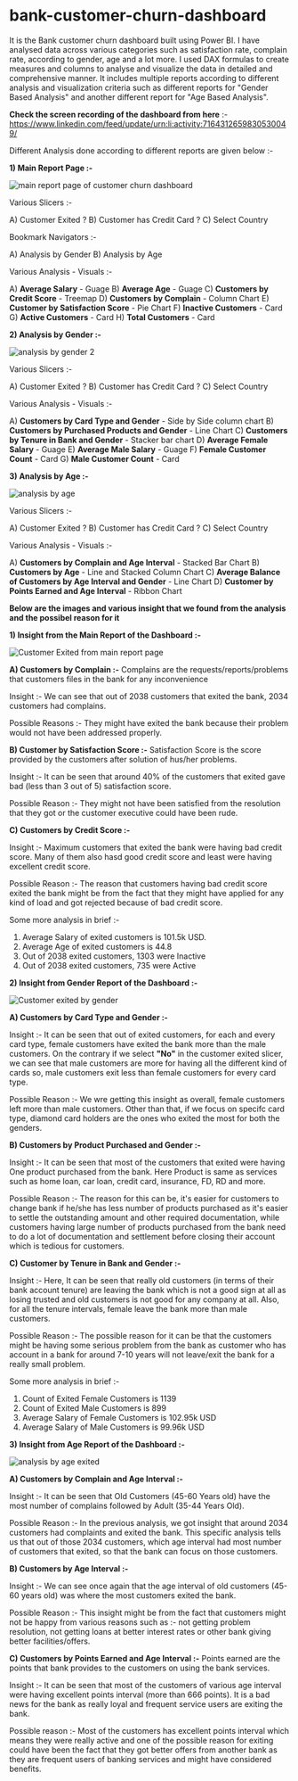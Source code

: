 # bank-customer-churn-dashboard
It is the Bank customer churn dashboard built using Power BI. I have analysed data across various categories such as satisfaction rate, complain rate, according to gender, age and a lot more.
I used DAX formulas to create measures and columns to analyse and visualize the data in detailed and comprehensive manner.
It includes multiple reports according to different analysis and visualization criteria such as different reports for "Gender Based Analysis" and another different report for "Age Based Analysis".

**Check the screen recording of the dashboard from here** :- https://www.linkedin.com/feed/update/urn:li:activity:7164312659830530049/

Different Analysis done according to different reports are given below :-

**1) Main Report Page :-**

![main report page of customer churn dashboard](https://github.com/ujjwal717/bank-customer-churn-dashboard/assets/93403224/020aac0b-65e1-4936-89fe-1e401d2425b9)


Various Slicers :- 

A) Customer Exited ?
B) Customer has Credit Card ?
C) Select Country 

Bookmark Navigators :- 

A) Analysis by Gender
B) Analysis by Age 

Various Analysis - Visuals :- 

A) **Average Salary** - Guage
B) **Average Age** - Guage
C) **Customers by Credit Score** - Treemap
D) **Customers by Complain** - Column Chart
E) **Customer by Satisfaction Score** - Pie Chart
F) **Inactive Customers** - Card
G) **Active Customers** - Card
H) **Total Customers** - Card


**2) Analysis by Gender :-**

![analysis by gender 2](https://github.com/ujjwal717/bank-customer-churn-dashboard/assets/93403224/00c3728f-d2c3-4bef-b693-e4ad45241d91)




Various Slicers :- 

A) Customer Exited ?
B) Customer has Credit Card ?
C) Select Country 

Various Analysis - Visuals :- 

A) **Customers by Card Type and Gender** - Side by Side column chart
B) **Customers by Purchased Products and Gender** - Line Chart
C) **Customers by Tenure in Bank and Gender** - Stacker bar chart
D) **Average Female Salary** - Guage
E) **Average Male Salary** - Guage
F) **Female Customer Count** - Card
G) **Male Customer Count** - Card


**3) Analysis by Age :-**


![analysis by age](https://github.com/ujjwal717/bank-customer-churn-dashboard/assets/93403224/a7856435-d5ce-4216-b098-2c03e525adfc)



Various Slicers :- 

A) Customer Exited ?
B) Customer has Credit Card ?
C) Select Country 


Various Analysis - Visuals :- 

A) **Customers by Complain and Age Interval** - Stacked Bar Chart
B) **Customers by Age** - Line and Stacked Column Chart
C) **Average Balance of Customers by Age Interval and Gender** - Line Chart
D) **Customer by Points Earned and Age Interval** - Ribbon Chart


**Below are the images and various insight that we found from the analysis and the possibel reason for it**

**1) Insight from the Main Report of the Dashboard :-**

![Customer Exited from main report page](https://github.com/ujjwal717/bank-customer-churn-dashboard/assets/93403224/b06ea9cc-ca81-49d3-8250-80327364fff1)


**A) Customers by Complain :-** Complains are the requests/reports/problems that customers files in the bank for any inconvenience

Insight :- We can see that out of 2038 customers that exited the bank, 2034 customers had complains.

Possible Reasons :- They might have exited the bank because their problem would not have been addressed properly.



**B) Customer by Satisfaction Score :-** Satisfaction Score is the score provided by the customers after solution of hus/her problems.

Insight :- It can be seen that around 40% of the customers that exited gave bad (less than 3 out of 5) satisfaction score.

Possible Reason :- They might not have been satisfied from the resolution that they got or the customer executive could have been rude.


**C) Customers by Credit Score :-**

Insight :- Maximum customers that exited the bank were having bad credit score. Many of them also hasd good credit score and least were having excellent credit score.

Possible Reason :- The reason that customers having bad credit score exited the bank might be from the fact that they might have applied for any kind of load and got rejected because of bad credit score. 


Some more analysis in brief :- 

1) Average Salary of exited customers is 101.5k USD.
2) Average Age of exited customers is 44.8
3) Out of 2038 exited customers, 1303 were Inactive
4) Out of 2038 exited customers, 735 were Active




**2) Insight from Gender Report of the Dashboard :-**

![Customer exited by gender](https://github.com/ujjwal717/bank-customer-churn-dashboard/assets/93403224/33b34a56-5d7b-4c75-b7a1-ae45f01a0486)


**A) Customers by Card Type and Gender :-**

Insight :- It can be seen that out of exited customers, for each and every card type, female customers have exited the bank more than the male customers. On the contrary if we select **"No"** in the customer exited slicer, we can see that male customers are more for having all the different kind of cards so, male customers exit less than female customers for every card type.

Possible Reason :- We wre getting this insight as overall, female customers left more than male customers. Other than that, if we focus on specifc card type, diamond card holders are the ones who exited the most for both the genders.

**B) Customers by Product Purchased and Gender :-**

Insight :- It can be seen that most of the customers that exited were having One product purchased from the bank. Here Product is same as services such as home loan, car loan, credit card, insurance, FD, RD and more.

Possible Reason :- The reason for this can be, it's easier for customers to change bank if he/she has less number of products purchased as it's easier to settle the outstanding amount and other required documentation, while customers having large number of products purchased from the bank need to do a lot of documentation and settlement before closing their account which is tedious for customers.

**C) Customer by Tenure in Bank and Gender :-**

Insight :- Here, It can be seen that really old customers (in terms of their bank account tenure) are leaving the bank which is not a good sign at all as losing trusted and old customers is not good for any company at all. Also, for all the tenure intervals, female leave the bank more than male customers.

Possible Reason :- The possible reason for it can be that the customers might be having some serious problem from the bank as customer who has account in a bank for around 7-10 years will not leave/exit the bank for a really small problem.

Some more analysis in brief :- 

1) Count of Exited Female Customers is 1139
2) Count of Exited Male Customers is 899
3) Average Salary of Female Customers is 102.95k USD
4) Average Salary of Male Customers is 99.96k USD




**3) Insight from Age Report of the Dashboard :-**

![analysis by age exited](https://github.com/ujjwal717/bank-customer-churn-dashboard/assets/93403224/a633dd29-6702-4d4a-a0fc-fc1e65b23efe)



**A) Customers by Complain and Age Interval :-**

Insight :- It can be seen that Old Customers (45-60 Years old) have the most number of complains followed by Adult (35-44 Years Old).

Possible Reason :- In the previous analysis, we got insight that around 2034 customers had complaints and exited the bank. This specific analysis tells us that out of those 2034 customers, which age interval had most number of customers that exited, so that the bank can focus on those customers.


**B) Customers by Age Interval :-**

Insight :- We can see once again that the age interval of old customers (45-60 years old) was where the most customers exited the bank.

Possible Reason :- This insight might be from the fact that customers might not be happy from various reasons such as :- not getting problem resolution, not getting loans at better interest rates or other bank giving better facilities/offers.

**C) Customers by Points Earned and Age Interval :-** Points earned are the points that bank provides to the customers on using the bank services.

Insight :- It can be seen that most of the customers of various age interval were having excellent points interval (more than 666 points). It is a bad news for the bank as really loyal and frequent service users are exiting the bank.

Possible reason :- Most of the customers has excellent points interval which means they were really active and one of the possible reason for exiting could have been the fact that they got better offers from another bank as they are frequent users of banking services and might have considered benefits.





